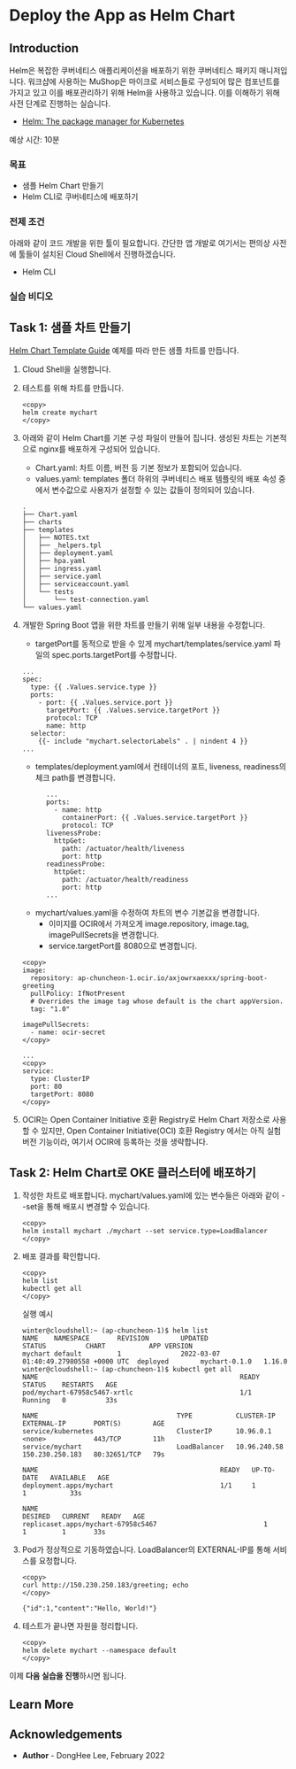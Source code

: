 # Deploy the App as Helm Chart

## Introduction

Helm은 복잡한 쿠버네티스 애플리케이션을 배포하기 위한 쿠버네티스 패키지 매니저입니다. 워크샵에 사용하는 MuShop은 마이크로 서비스들로 구성되어 많은 컴포넌트를 가지고 있고 이를 배포관리하기 위해 Helm을 사용하고 있습니다. 이를 이해하기 위해 사전 단계로 진행하는 실습니다.

- [Helm: The package manager for Kubernetes](https://helm.sh/)

예상 시간: 10분

### 목표

* 샘플 Helm Chart 만들기
* Helm CLI로 쿠버네티스에 배포하기

### 전제 조건

아래와 같이 코드 개발을 위한 툴이 필요합니다. 간단한 앱 개발로 여기서는 편의상 사전에 툴들이 설치된 Cloud Shell에서 진행하겠습니다.

* Helm CLI

### 실습 비디오

[](youtube:TUygTkGt_uc)


## **Task 1**: 샘플 차트 만들기

[Helm Chart Template Guide](https://helm.sh/docs/chart_template_guide/getting_started/) 예제를 따라 만든 샘플 차트를 만듭니다.

1. Cloud Shell을 실행합니다.

2. 테스트를 위해 차트를 만듭니다.

    ````
    <copy>
    helm create mychart
    </copy>    
    ````

3. 아래와 같이 Helm Chart를 기본 구성 파일이 만들어 집니다. 생성된 차트는 기본적으로 nginx를 배포하게 구성되어 있습니다.

    - Chart.yaml: 차트 이름, 버전 등 기본 정보가 포함되어 있습니다.
    - values.yaml: templates 폴더 하위의 쿠버네티스 배포 템플릿의 배포 속성 중에서 변수값으로 사용자가 설정할 수 있는 값들이 정의되어 있습니다.
    ````
    .
    ├── Chart.yaml
    ├── charts
    ├── templates
    │   ├── NOTES.txt
    │   ├── _helpers.tpl
    │   ├── deployment.yaml
    │   ├── hpa.yaml
    │   ├── ingress.yaml
    │   ├── service.yaml
    │   ├── serviceaccount.yaml
    │   └── tests
    │       └── test-connection.yaml
    └── values.yaml
    ````

4. 개발한 Spring Boot 앱을 위한 차트를 만들기 위해 일부 내용을 수정합니다.

    - targetPort를 동적으로 받을 수 있게 mychart/templates/service.yaml 파일의 spec.ports.targetPort를 수정합니다.
    ````
    ...
    spec:
      type: {{ .Values.service.type }}
      ports:
        - port: {{ .Values.service.port }}
          targetPort: {{ .Values.service.targetPort }}
          protocol: TCP
          name: http
      selector:
        {{- include "mychart.selectorLabels" . | nindent 4 }}
    ...
    ````

    - templates/deployment.yaml에서 컨테이너의 포트, liveness, readiness의 체크 path를 변경합니다.
    ````
          ...
          ports:
            - name: http
              containerPort: {{ .Values.service.targetPort }}
              protocol: TCP
          livenessProbe:
            httpGet:
              path: /actuator/health/liveness
              port: http
          readinessProbe:
            httpGet:
              path: /actuator/health/readiness
              port: http
          ...    
    ````

    - mychart/values.yaml을 수정하여 차트의 변수 기본값을 변경합니다.
        * 이미지를 OCIR에서 가져오게 image.repository, image.tag, imagePullSecrets을 변경합니다.
        * service.targetPort를 8080으로 변경합니다.
    ````
    <copy>
    image:
      repository: ap-chuncheon-1.ocir.io/axjowrxaexxx/spring-boot-greeting
      pullPolicy: IfNotPresent
      # Overrides the image tag whose default is the chart appVersion.
      tag: "1.0"

    imagePullSecrets:
      - name: ocir-secret
    </copy>      
    ````
    ````
    ...
    <copy>    
    service:
      type: ClusterIP
      port: 80
      targetPort: 8080
    </copy>      
    ````

5. OCIR는 Open Container Initiative 호환 Registry로 Helm Chart 저장소로 사용할 수 있지만, Open Container Initiative(OCI) 호환 Registry 에서는 아직 실험 버전 기능이라, 여기서 OCIR에 등록하는 것을 생략합니다.


## **Task 2**: Helm Chart로 OKE 클러스터에 배포하기

1. 작성한 차트로 배포합니다. mychart/values.yaml에 있는 변수들은 아래와 같이 --set을 통해 배포시 변경할 수 있습니다.

    ````
    <copy>
    helm install mychart ./mychart --set service.type=LoadBalancer
    </copy>
    ````

2. 배포 결과를 확인합니다.

    ````
    <copy>
    helm list
    kubectl get all
    </copy>
    ````

    실행 예시
    ````
    winter@cloudshell:~ (ap-chuncheon-1)$ helm list
    NAME    NAMESPACE       REVISION        UPDATED                                 STATUS          CHART           APP VERSION
    mychart default         1               2022-03-07 01:40:49.27980558 +0000 UTC  deployed        mychart-0.1.0   1.16.0     
    winter@cloudshell:~ (ap-chuncheon-1)$ kubectl get all
    NAME                                                   READY   STATUS    RESTARTS   AGE
    pod/mychart-67958c5467-xrtlc                           1/1     Running   0          33s
    
    NAME                                   TYPE           CLUSTER-IP     EXTERNAL-IP       PORT(S)        AGE
    service/kubernetes                     ClusterIP      10.96.0.1      <none>            443/TCP        11h
    service/mychart                        LoadBalancer   10.96.240.58   150.230.250.183   80:32651/TCP   79s
    
    NAME                                              READY   UP-TO-DATE   AVAILABLE   AGE
    deployment.apps/mychart                           1/1     1            1           33s
    
    NAME                                                         DESIRED   CURRENT   READY   AGE
    replicaset.apps/mychart-67958c5467                           1         1         1       33s
    ````
3. Pod가 정상적으로 기동하였습니다. LoadBalancer의 EXTERNAL-IP를 통해 서비스를 요청합니다.

    ````
    <copy>
    curl http://150.230.250.183/greeting; echo
    </copy>
    ````

    ````
    {"id":1,"content":"Hello, World!"}
    ````

4. 테스트가 끝나면 자원을 정리합니다.

    ````
    <copy>
    helm delete mychart --namespace default
    </copy>
    ````

이제 **다음 실습을 진행**하시면 됩니다.

## Learn More

## Acknowledgements

* **Author** - DongHee Lee, February 2022
